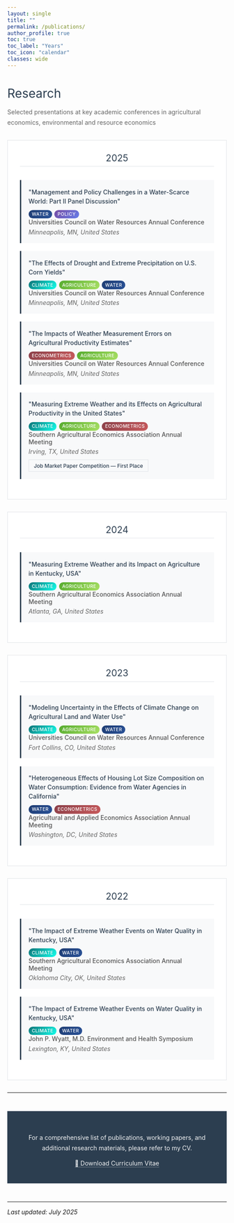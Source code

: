 ```yaml
---
layout: single
title: ""
permalink: /publications/
author_profile: true
toc: true
toc_label: "Years"
toc_icon: "calendar"
classes: wide
---
```


<h1 style="font-size: 2em; font-weight: 400; color: #2c3e50; margin-bottom: 0.5em;">Research</h1>
<p style="color: #666; margin-bottom: 2em; line-height: 1.7;">Selected presentations at key academic conferences in agricultural economics, environmental and resource economics</p>

<style>

.year-section {
  margin: 2em 0;
  background: white;
  padding: 2em;
  border: 1px solid #e1e4e8;
}

.year-header {
  color: #2c3e50;
  font-size: 1.5em;
  font-weight: 400;
  margin-bottom: 1.5em;
  padding-bottom: 0.3em;
  border-bottom: 1px solid #e1e4e8;
  text-align: center;
}

.presentation-item {
  margin: 1.3em 0;
  padding: 1.2em;
  background: #f8f9fa;
  border-left: 3px solid #2c3e50;
}

.presentation-title {
  font-weight: 500;
  color: #2c3e50;
  margin-bottom: 0.7em;
  line-height: 1.5;
}

.conference-info {
  color: #555;
  margin-bottom: 0.4em;
  font-weight: 500;
}

.conference-location {
  color: #666;
  font-style: italic;
}

.award-highlight {
  margin-top: 0.7em;
  padding: 0.4em 0.8em;
  background: #f8f9fa;
  border: 1px solid #e1e4e8;
  display: inline-block;
}

.award-text {
  color: #2c3e50;
  font-weight: 500;
  font-size: 0.85em;
}

.cv-link-section {
  text-align: center;
  margin: 3em 0;
  padding: 2.5em 2em;
  background: #2c3e50;
  color: white;
}

.cv-link-section p {
  opacity: 0.95;
  line-height: 1.7;
}

.cv-link-section a {
  color: white;
  text-decoration: none;
  border-bottom: 1px solid rgba(255,255,255,0.4);
}

.cv-link-section a:hover {
  border-bottom-color: white;
}

.research-tags {
  margin-top: 0.6em;
  display: flex;
  flex-wrap: wrap;
  gap: 0.4em;
}

.tag {
  display: inline-block;
  padding: 0.3em 0.7em;
  font-size: 0.75em;
  font-weight: 500;
  border-radius: 12px;
  color: white;
  text-transform: uppercase;
  letter-spacing: 0.05em;
}

.tag-climate { background: linear-gradient(135deg, #0D7377 0%, #14FFEC 100%); }
.tag-water { background: linear-gradient(135deg, #1e3c72 0%, #2a5298 100%); }
.tag-agriculture { background: linear-gradient(135deg, #56ab2f 0%, #a8e063 100%); }
.tag-econometrics { background: linear-gradient(135deg, #8B4049 0%, #C85A5C 100%); }
.tag-policy { background: linear-gradient(135deg, #764ba2 0%, #667eea 100%); }

@media (max-width: 768px) {
  .year-section { padding: 1.5em; }
  .presentation-item { padding: 1em; }
}
</style>

<div class="year-section">
  <div class="year-header">2025</div>
  
  <div class="presentation-item">
    <div class="presentation-title">"Management and Policy Challenges in a Water-Scarce World: Part II Panel Discussion"</div>
    <div class="research-tags">
      <span class="tag tag-water">Water</span>
      <span class="tag tag-policy">Policy</span>
    </div>
    <div class="conference-info">Universities Council on Water Resources Annual Conference</div>
    <div class="conference-location">Minneapolis, MN, United States</div>
  </div>

  <div class="presentation-item">
    <div class="presentation-title">"The Effects of Drought and Extreme Precipitation on U.S. Corn Yields"</div>
    <div class="research-tags">
      <span class="tag tag-climate">Climate</span>
      <span class="tag tag-agriculture">Agriculture</span>
      <span class="tag tag-water">Water</span>
    </div>
    <div class="conference-info">Universities Council on Water Resources Annual Conference</div>
    <div class="conference-location">Minneapolis, MN, United States</div>
  </div>

  <div class="presentation-item">
    <div class="presentation-title">"The Impacts of Weather Measurement Errors on Agricultural Productivity Estimates"</div>
    <div class="research-tags">
      <span class="tag tag-econometrics">Econometrics</span>
      <span class="tag tag-agriculture">Agriculture</span>
    </div>
    <div class="conference-info">Universities Council on Water Resources Annual Conference</div>
    <div class="conference-location">Minneapolis, MN, United States</div>
  </div>

  <div class="presentation-item">
    <div class="presentation-title">"Measuring Extreme Weather and its Effects on Agricultural Productivity in the United States"</div>
    <div class="research-tags">
      <span class="tag tag-climate">Climate</span>
      <span class="tag tag-agriculture">Agriculture</span>
      <span class="tag tag-econometrics">Econometrics</span>
    </div>
    <div class="conference-info">Southern Agricultural Economics Association Annual Meeting</div>
    <div class="conference-location">Irving, TX, United States</div>
    <div class="award-highlight">
      <div class="award-text">Job Market Paper Competition — First Place</div>
    </div>
  </div>
</div>

<div class="year-section">
  <div class="year-header">2024</div>

  <div class="presentation-item">
    <div class="presentation-title">"Measuring Extreme Weather and its Impact on Agriculture in Kentucky, USA"</div>
    <div class="research-tags">
      <span class="tag tag-climate">Climate</span>
      <span class="tag tag-agriculture">Agriculture</span>
    </div>
    <div class="conference-info">Southern Agricultural Economics Association Annual Meeting</div>
    <div class="conference-location">Atlanta, GA, United States</div>
  </div>
</div>

<div class="year-section">
  <div class="year-header">2023</div>

  <div class="presentation-item">
    <div class="presentation-title">"Modeling Uncertainty in the Effects of Climate Change on Agricultural Land and Water Use"</div>
    <div class="research-tags">
      <span class="tag tag-climate">Climate</span>
      <span class="tag tag-agriculture">Agriculture</span>
      <span class="tag tag-water">Water</span>
    </div>
    <div class="conference-info">Universities Council on Water Resources Annual Conference</div>
    <div class="conference-location">Fort Collins, CO, United States</div>
  </div>

  <div class="presentation-item">
    <div class="presentation-title">"Heterogeneous Effects of Housing Lot Size Composition on Water Consumption: Evidence from Water Agencies in California"</div>
    <div class="research-tags">
      <span class="tag tag-water">Water</span>
      <span class="tag tag-econometrics">Econometrics</span>
    </div>
    <div class="conference-info">Agricultural and Applied Economics Association Annual Meeting</div>
    <div class="conference-location">Washington, DC, United States</div>
  </div>
</div>

<div class="year-section">
  <div class="year-header">2022</div>

  <div class="presentation-item">
    <div class="presentation-title">"The Impact of Extreme Weather Events on Water Quality in Kentucky, USA"</div>
    <div class="research-tags">
      <span class="tag tag-climate">Climate</span>
      <span class="tag tag-water">Water</span>
    </div>
    <div class="conference-info">Southern Agricultural Economics Association Annual Meeting</div>
    <div class="conference-location">Oklahoma City, OK, United States</div>
  </div>

  <div class="presentation-item">
    <div class="presentation-title">"The Impact of Extreme Weather Events on Water Quality in Kentucky, USA"</div>
    <div class="research-tags">
      <span class="tag tag-climate">Climate</span>
      <span class="tag tag-water">Water</span>
    </div>
    <div class="conference-info">John P. Wyatt, M.D. Environment and Health Symposium</div>
    <div class="conference-location">Lexington, KY, United States</div>
  </div>
</div>

---

<div class="cv-link-section">
  <p style="margin-bottom: 0.8em; opacity: 0.95;">For a comprehensive list of publications, working papers, and additional research materials, please refer to my CV.</p>
  <p style="margin: 0;">
    <a href="https://www.dropbox.com/scl/fi/dg5av3wwf383md7k1zii7/CV_INAM.pdf?rlkey=wsxymxlp8uyq11aywruu777p7&st=dyapsirb&dl=0" target="_blank">📄 Download Curriculum Vitae</a>
  </p>
</div>

---

*Last updated: July 2025*
